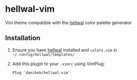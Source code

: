 # hellwal-vim

Vim theme compatible with the [hellwal](https://github.com/danihek/hellwal) color palette generator

## Installation

1. Ensure you have [hellwal](https://github.com/danihek/hellwal) installed and `colors.vim` in `~/.config/hellwal/templates/`

2. Add this plugin to your `.vimrc` using VimPlug:

   ```vim
   Plug 'danihek/hellwal-vim'
   ```
